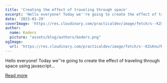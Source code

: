 ```yaml
---
title: 'Creating the effect of traveling through space'
excerpt: 'Hello everyone! Today we''re going to create the effect of traveling through space using javascript...'
date: '2023-01-29'
coverImage: 'https://res.cloudinary.com/practicaldev/image/fetch/s--KZsKnu7O--/c_imagga_scale,f_auto,fl_progressive,h_420,q_auto,w_1000/https://dev-to-uploads.s3.amazonaws.com/uploads/articles/2k0eghf10liu8fbfrg3n.png'
author:
  name: Koders
  picture: "assets/blog/authors/koders.png"
ogImage:
  url: 'https://res.cloudinary.com/practicaldev/image/fetch/s--KZsKnu7O--/c_imagga_scale,f_auto,fl_progressive,h_420,q_auto,w_1000/https://dev-to-uploads.s3.amazonaws.com/uploads/articles/2k0eghf10liu8fbfrg3n.png'
---
```


Hello everyone! Today we''re going to create the effect of traveling through space using javascript...

[Read more](https://dev.to/eyudinkov/creating-the-effect-of-traveling-through-space-mfg)
